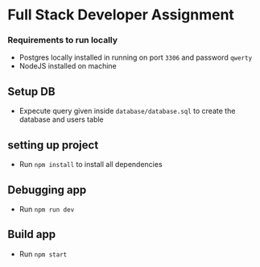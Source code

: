 # Full Stack Developer Assignment

### Requirements to run locally
* Postgres locally installed in running on port `3306` and password `qwerty`
* NodeJS installed on machine

## Setup DB
* Expecute query given inside `database/database.sql` to create the database and users table

## setting up project
* Run `npm install` to install all dependencies


## Debugging app
* Run `npm run dev`


## Build app
* Run `npm start`